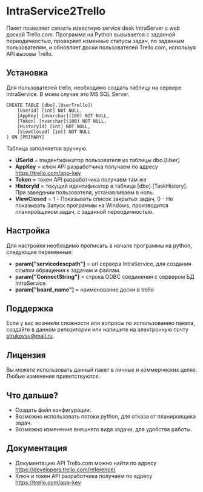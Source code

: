 # IntraService2Trello
Пакет позволяет связать известную service desk IntraServer с web доской Trello.com. Программа на Python вызывается с заданной периодичностью, проверяет изменные статусы задач, по заданным пользователям, и обновляет доски пользователей Trello.com, используя API вызовы Trello. 
## Установка
Для пользователей trello, необходимо создать таблицу на сервере IntraService. В моем случае это MS SQL Server.
```
CREATE TABLE [dbo].[UserTrello](
    [UserId] [int] NOT NULL,
    [AppKey] [nvarchar](100) NOT NULL,
    [Token] [nvarchar](100) NOT NULL,
    [HistoryId] [int] NOT NULL,
    [ViewClosed] [int] NOT NULL
) ON [PRIMARY]
```
Таблица заполняется вручную.
- **USerId** = mидентификатор пользователя из таблицы dbo.[User]
- **AppKey** = ключ API разработчика получаем по адресу <https://trello.com/app-key>
- **Token** = токен API разработчика получаем там же
- **HistoryId** = текущий идентификатор в таблице [dbo].[TaskHistory]. При заведении пользователя, устанавливаем в ноль. 
- **ViewClosed** = 1 - Показывать список закрытых задач, 0 - Не показывать
Запуск программы на Windows, производится планировщиком задач, с заданной переодичностью. 
## Настройка
Для настройки необходимо прописать в начале программы на python, следующие переменные: 
- **param["servicedescpath"]** = url сервера IntraService, для создания ссылки обращения к задачам и файлам.
- **param["ConnectString"]**   = строка ODBC соединения с сервером БД IntraService
- **param["board_name"]**      = наименование доски в trello
## Поддержка 
Если у вас возникли сложности или вопросы по использованию пакета, создайте в данном репозитории или напишите на электронную почту <strukovsv@mail.ru>.
## Лицензия
Вы можете использовать данный пакет в личных и коммерческих целях. Любые изменения приветствуются.
## Что дальше?
- Создать файл конфигурации. 
- Возможно использовать потоки python, для отказа от планировщика задач.
- Возможно изменение внешнего вида задачи, для удобства работы.
## Документация
- Документацию API Trello.com можно найти по адресу <https://developers.trello.com/reference/>
- Ключ и токен API разработчика получаем по адресу <https://trello.com/app-key>

